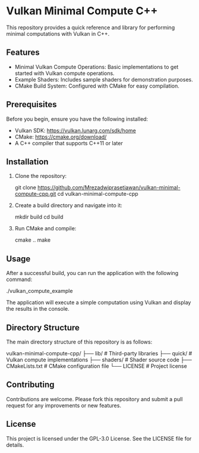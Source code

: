# Vulkan Minimal Compute C++

This repository provides a quick reference and library for performing minimal computations with Vulkan in C++.

## Features

- Minimal Vulkan Compute Operations: Basic implementations to get started with Vulkan compute operations.
- Example Shaders: Includes sample shaders for demonstration purposes.
- CMake Build System: Configured with CMake for easy compilation.

## Prerequisites

Before you begin, ensure you have the following installed:

- Vulkan SDK: https://vulkan.lunarg.com/sdk/home
- CMake: https://cmake.org/download/
- A C++ compiler that supports C++11 or later

## Installation

1. Clone the repository:

   git clone https://github.com/Mrezadwiprasetiawan/vulkan-minimal-compute-cpp.git
   cd vulkan-minimal-compute-cpp

2. Create a build directory and navigate into it:

   mkdir build
   cd build

3. Run CMake and compile:

   cmake ..
   make

## Usage

After a successful build, you can run the application with the following command:

   ./vulkan_compute_example

The application will execute a simple computation using Vulkan and display the results in the console.

## Directory Structure

The main directory structure of this repository is as follows:

vulkan-minimal-compute-cpp/
├── lib/                # Third-party libraries
├── quick/              # Vulkan compute implementations
├── shaders/            # Shader source code
├── CMakeLists.txt      # CMake configuration file
└── LICENSE             # Project license

## Contributing

Contributions are welcome. Please fork this repository and submit a pull request for any improvements or new features.

## License

This project is licensed under the GPL-3.0 License. See the LICENSE file for details.